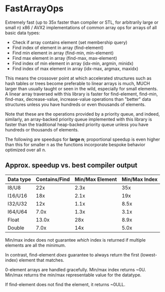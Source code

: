# FastArrayOps

Extremely fast (up to 35x faster than compiler or STL, for arbitrarily large or small n) x86 / AVX2 implementations of common array ops for arrays of all basic data types:

- Check if array contains element (set membership query)
- Find index of element in array (find-element)
- Find min element in array (find-min, min-element)
- Find max element in array (find-max, max-element)
- Find index of min element in array (idx-min, argmin, minidx)
- Find index of max element in array (idx-max, argmax, maxidx)

This means the crossover point at which accelerated structures such as hash tables or trees become preferable to linear arrays is much, MUCH larger than usually taught or seen in the wild, especially for small elements. A linear array traversed with this library is faster for find-element, find-min, find-max, decrease-value, increase-value operations than "better" data structures unless you have hundreds or even thousands of elements.

Note that these are the operations provided by a priority queue, and indeed, similarly, an array-backed priority queue implemented with this library is faster than the traditional heap-backed priority queue unless you have hundreds or thousands of elements.

The following are speedups for __large n__; proportional speedup is even higher than this for smaller n as the functions incorporate bespoke behavior optimized over all n.

## Approx. speedup vs. best compiler output ##  

Data type      | Contains/Find       | Min/Max Element     | Min/Max Index         
---------------|---------------------|---------------------|-------------------
I8/U8          | 22x                 | 2.3x                | 35x               
I16/U16        | 18x                 | 2.1x                | 19x               
I32/U32        | 12x                 | 1.1x                | 8.5x                
I64/U64        | 7.0x                | 1.3x                | 3.1x                
Float          | 13.0x               | 28x                 | 8.9x                
Double         | 7.0x                | 14x                 | 5.0x    

Min/max index does not guarantee _which_ index is returned if multiple elements are all the minimum.

In contrast, find-element _does_ guarantee to always return the first (lowest-index) element that matches.

0-element arrays are handled gracefully. Min/max index returns ~0U. Min/max returns the min/max representable value for the datatype.

If find-element does not find the element, it returns ~0ULL.

